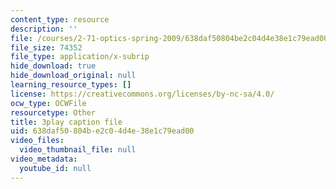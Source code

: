 ```yaml
---
content_type: resource
description: ''
file: /courses/2-71-optics-spring-2009/638daf50804be2c04d4e38e1c79ead00_Q84-DIyl5wQ.srt
file_size: 74352
file_type: application/x-subrip
hide_download: true
hide_download_original: null
learning_resource_types: []
license: https://creativecommons.org/licenses/by-nc-sa/4.0/
ocw_type: OCWFile
resourcetype: Other
title: 3play caption file
uid: 638daf50-804b-e2c0-4d4e-38e1c79ead00
video_files:
  video_thumbnail_file: null
video_metadata:
  youtube_id: null
---
```

